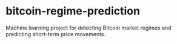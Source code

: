 # bitcoin-regime-prediction
Machine learning project for detecting Bitcoin market regimes and predicting short-term price movements.
